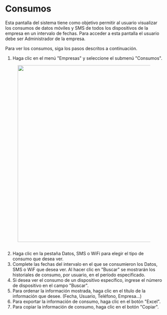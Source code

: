 # Consumos

Esta pantalla del sistema tiene como objetivo permitir al usuario visualizar los consumos de datos móviles y SMS de todos los dispositivos de la empresa en un intervalo de fechas. Para acceder a esta pantalla el usuario debe ser Administrador de la empresa.

Para ver los consumos, siga los pasos descritos a continuación.

1. Haga clic en el menú "Empresas" y seleccione el submenú "Consumos".

<figure><img src="../../../.gitbook/assets/Captura de tela 2023-11-06 171133.png" alt="" width="563"><figcaption></figcaption></figure>

<figure><img src="../../../.gitbook/assets/Captura de tela 2024-09-06 145813.png" alt=""><figcaption></figcaption></figure>

2. Haga clic en la pestaña Datos, SMS o WiFi para elegir el tipo de consumo que desea ver.
3. Complete las fechas del intervalo en el que se consumieron los Datos, SMS o WiF que desea ver. Al hacer clic en "Buscar" se mostrarán los historiales de consumo, por usuario, en el período especificado.
4. Si desea ver el consumo de un dispositivo específico, ingrese el número de dispositivo en el campo "Buscar".
5. Para ordenar la información mostrada, haga clic en el título de la información que desee. (Fecha, Usuario, Teléfono, Empresa...)
6. Para exportar la información de consumo, haga clic en el botón "Excel".
7. Para copiar la información de consumo, haga clic en el botón "Copiar".

<figure><img src="../../../.gitbook/assets/Captura de tela 2024-09-06 150147.png" alt=""><figcaption></figcaption></figure>

